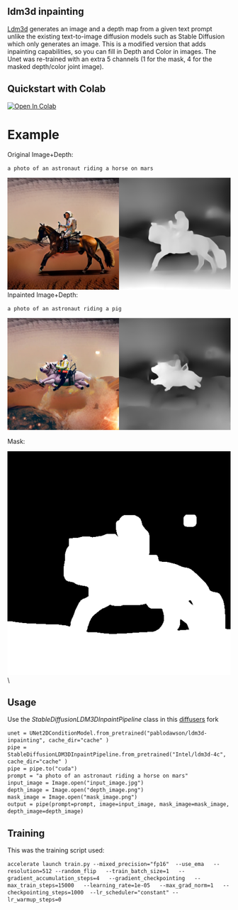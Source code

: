 ## ldm3d inpainting
[Ldm3d](https://arxiv.org/pdf/2305.10853.pdf) generates an image and a depth map from a given text prompt unlike the existing text-to-image diffusion models such as Stable Diffusion which only generates an image.
This is a modified version that adds inpainting capabilities, so you can fill in Depth and Color in images.
The Unet was re-trained with an extra 5 channels (1 for the mask, 4 for the masked depth/color joint image).

## Quickstart with Colab
[![Open In Colab](https://colab.research.google.com/assets/colab-badge.svg)](https://colab.research.google.com/drive/1rPYhMUke3o9wnEd44uT2NMUVLXmMRWbg?usp=sharing)

# Example
Original Image+Depth:
```
a photo of an astronaut riding a horse on mars
```
![Original Image+Depth](https://raw.githubusercontent.com/pablodawson/ldm3d-inpainting/main/github_misc/og.png)
Inpainted Image+Depth:
```
a photo of an astronaut riding a pig
```
![Inpainted Image+Depth](https://raw.githubusercontent.com/pablodawson/ldm3d-inpainting/main/github_misc/gen.png)

Mask:

![Mask](https://raw.githubusercontent.com/pablodawson/ldm3d-inpainting/main/github_misc/mask.png)\

## Usage
Use the *StableDiffusionLDM3DInpaintPipeline* class in this [diffusers](https://github.com/pablodawson/diffusers) fork

```
unet = UNet2DConditionModel.from_pretrained("pablodawson/ldm3d-inpainting", cache_dir="cache" )
pipe = StableDiffusionLDM3DInpaintPipeline.from_pretrained("Intel/ldm3d-4c", cache_dir="cache" )
pipe = pipe.to("cuda")
prompt = "a photo of an astronaut riding a horse on mars"
input_image = Image.open("input_image.jpg")
depth_image = Image.open("depth_image.png")
mask_image = Image.open("mask_image.png")
output = pipe(prompt=prompt, image=input_image, mask_image=mask_image, depth_image=depth_image)
```

## Training

This was the training script used:

```
accelerate launch train.py --mixed_precision="fp16"  --use_ema   --resolution=512 --random_flip   --train_batch_size=1   --gradient_accumulation_steps=4   --gradient_checkpointing   --max_train_steps=15000   --learning_rate=1e-05   --max_grad_norm=1   --checkpointing_steps=1000  --lr_scheduler="constant" --lr_warmup_steps=0
```

